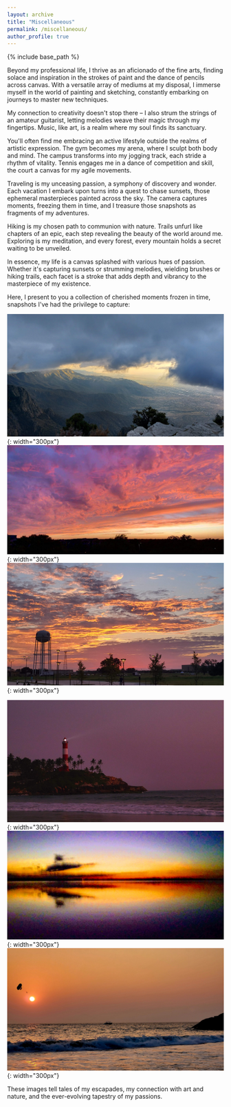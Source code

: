 ```yaml
---
layout: archive
title: "Miscellaneous"
permalink: /miscellaneous/
author_profile: true
---
```


{% include base_path %}

Beyond my professional life, I thrive as an aficionado of the fine arts, finding solace and inspiration in the strokes of paint and the dance of pencils across canvas. With a versatile array of mediums at my disposal, I immerse myself in the world of painting and sketching, constantly embarking on journeys to master new techniques. 

My connection to creativity doesn't stop there – I also strum the strings of an amateur guitarist, letting melodies weave their magic through my fingertips. Music, like art, is a realm where my soul finds its sanctuary.

You'll often find me embracing an active lifestyle outside the realms of artistic expression. The gym becomes my arena, where I sculpt both body and mind. The campus transforms into my jogging track, each stride a rhythm of vitality. Tennis engages me in a dance of competition and skill, the court a canvas for my agile movements.

Traveling is my unceasing passion, a symphony of discovery and wonder. Each vacation I embark upon turns into a quest to chase sunsets, those ephemeral masterpieces painted across the sky. The camera captures moments, freezing them in time, and I treasure those snapshots as fragments of my adventures.

Hiking is my chosen path to communion with nature. Trails unfurl like chapters of an epic, each step revealing the beauty of the world around me. Exploring is my meditation, and every forest, every mountain holds a secret waiting to be unveiled.

In essence, my life is a canvas splashed with various hues of passion. Whether it's capturing sunsets or strumming melodies, wielding brushes or hiking trails, each facet is a stroke that adds depth and vibrancy to the masterpiece of my existence.

Here, I present to you a collection of cherished moments frozen in time, snapshots I've had the privilege to capture:

![Illustration of combining vision and language modalities](/images/1.jpg){:  width="300px"}    ![Illustration of combining vision and language modalities](/images/3.jpg){: width="300px"}    ![Illustration of combining vision and language modalities](/images/5.jpg){:  width="300px"}

![Illustration of combining vision and language modalities](/images/4.jpg){:  width="300px"}    ![Illustration of combining vision and language modalities](/images/6.jpg){:  width="300px"}    ![Illustration of combining vision and language modalities](/images/2.jpg){:  width="300px"}

These images tell tales of my escapades, my connection with art and nature, and the ever-evolving tapestry of my passions.